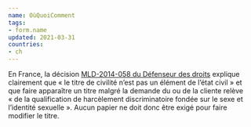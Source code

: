 ```yaml
---
name: OùQuoiComment
tags:
- form.name
updated: 2021-03-31
countries:
- ch
---
```


En France, la décision [MLD-2014-058 du Défenseur des droits](https://ant-france.eu/wp-content/uploads/2019/01/dd_decision_MLD-2014-058.pdf)
explique clairement que «&nbsp;le titre de civilité n’est pas un élément
de l’état civil&nbsp;» et que faire apparaître un titre malgré la
demande du ou de la cliente relève «&nbsp;de la qualification de harcèlement discriminatoire
fondée sur le sexe et l’identité sexuelle&nbsp;». Aucun papier ne doit donc
être exigé pour faire modifier le titre.
